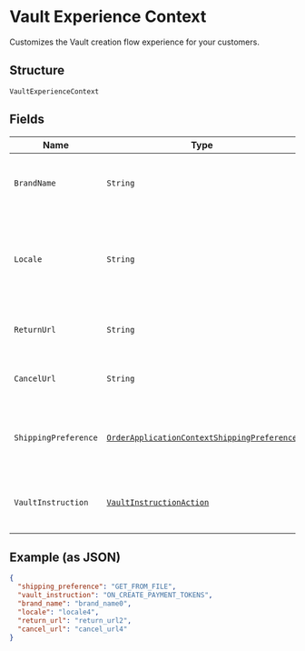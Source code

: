 
# Vault Experience Context

Customizes the Vault creation flow experience for your customers.

## Structure

`VaultExperienceContext`

## Fields

| Name | Type | Tags | Description | Getter | Setter |
|  --- | --- | --- | --- | --- | --- |
| `BrandName` | `String` | Optional | The label that overrides the business name in the PayPal account on the PayPal site. The pattern is defined by an external party and supports Unicode.<br>**Constraints**: *Minimum Length*: `1`, *Maximum Length*: `300`, *Pattern*: `^.*$` | String getBrandName() | setBrandName(String brandName) |
| `Locale` | `String` | Optional | The [language tag](https://tools.ietf.org/html/bcp47#section-2) for the language in which to localize the error-related strings, such as messages, issues, and suggested actions. The tag is made up of the [ISO 639-2 language code](https://www.loc.gov/standards/iso639-2/php/code_list.php), the optional [ISO-15924 script tag](https://www.unicode.org/iso15924/codelists.html), and the [ISO-3166 alpha-2 country code](/api/rest/reference/country-codes/) or [M49 region code](https://unstats.un.org/unsd/methodology/m49/).<br>**Constraints**: *Minimum Length*: `2`, *Maximum Length*: `10`, *Pattern*: `^[a-z]{2}(?:-[A-Z][a-z]{3})?(?:-(?:[A-Z]{2}\|[0-9]{3}))?$` | String getLocale() | setLocale(String locale) |
| `ReturnUrl` | `String` | Optional | The URL where the customer is redirected after customer approves leaves the flow. It is a required field for contingency flows like PayPal wallet, 3DS.<br>**Constraints**: *Minimum Length*: `1`, *Maximum Length*: `4000` | String getReturnUrl() | setReturnUrl(String returnUrl) |
| `CancelUrl` | `String` | Optional | The URL where the customer is redirected after customer cancels or leaves the flow. It is a required field for contingency flows like PayPal wallet, 3DS.<br>**Constraints**: *Minimum Length*: `1`, *Maximum Length*: `4000` | String getCancelUrl() | setCancelUrl(String cancelUrl) |
| `ShippingPreference` | [`OrderApplicationContextShippingPreference`](../../doc/models/order-application-context-shipping-preference.md) | Optional | The shipping preference. This only applies to PayPal payment source.<br>**Default**: `OrderApplicationContextShippingPreference.GET_FROM_FILE`<br>**Constraints**: *Minimum Length*: `1`, *Maximum Length*: `255`, *Pattern*: `^[0-9A-Z_]+$` | OrderApplicationContextShippingPreference getShippingPreference() | setShippingPreference(OrderApplicationContextShippingPreference shippingPreference) |
| `VaultInstruction` | [`VaultInstructionAction`](../../doc/models/vault-instruction-action.md) | Optional | Vault Instruction on action to be performed after a successful payer approval.<br>**Default**: `VaultInstructionAction.ON_CREATE_PAYMENT_TOKENS`<br>**Constraints**: *Minimum Length*: `1`, *Maximum Length*: `255`, *Pattern*: `^[A-Z_]+$` | VaultInstructionAction getVaultInstruction() | setVaultInstruction(VaultInstructionAction vaultInstruction) |

## Example (as JSON)

```json
{
  "shipping_preference": "GET_FROM_FILE",
  "vault_instruction": "ON_CREATE_PAYMENT_TOKENS",
  "brand_name": "brand_name0",
  "locale": "locale4",
  "return_url": "return_url2",
  "cancel_url": "cancel_url4"
}
```

